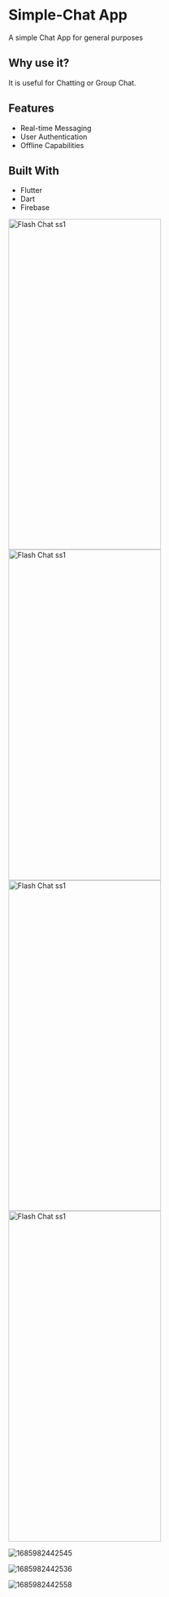# Simple-Chat App

A simple Chat App for general purposes 

## Why use it?

It is useful for Chatting or Group Chat.

## Features
* Real-time Messaging
* User Authentication
* Offline Capabilities


## Built With
* Flutter
* Dart
* Firebase

<img src="https://github.com/vishalambekar37/chat_app/assets/127341095/a945d178-8589-4f3a-82da-81c83db17b5b" alt="Flash Chat ss1" width="300" height="650">

<img src="https://github.com/vishalambekar37/chat_app/assets/127341095/efcf5197-2500-4885-a995-5ab05f75f264" alt="Flash Chat ss1" width="300" height="650">

<img src="https://github.com/vishalambekar37/chat_app/assets/127341095/d73f6679-ef9d-4a61-834c-4422bab20997" alt="Flash Chat ss1" width="300" height="650">

<img src="https://github.com/vishalambekar37/chat_app/assets/127341095/eda956f7-4abc-4198-a645-2e3a1cbfc078" alt="Flash Chat ss1" width="300" height="650">


![1685982442545](https://github.com/vishalambekar37/chat_app/assets/127341095/efcf5197-2500-4885-a995-5ab05f75f264)

![1685982442536](https://github.com/vishalambekar37/chat_app/assets/127341095/d73f6679-ef9d-4a61-834c-4422bab20997)

![1685982442558](https://github.com/vishalambekar37/chat_app/assets/127341095/eda956f7-4abc-4198-a645-2e3a1cbfc078)


